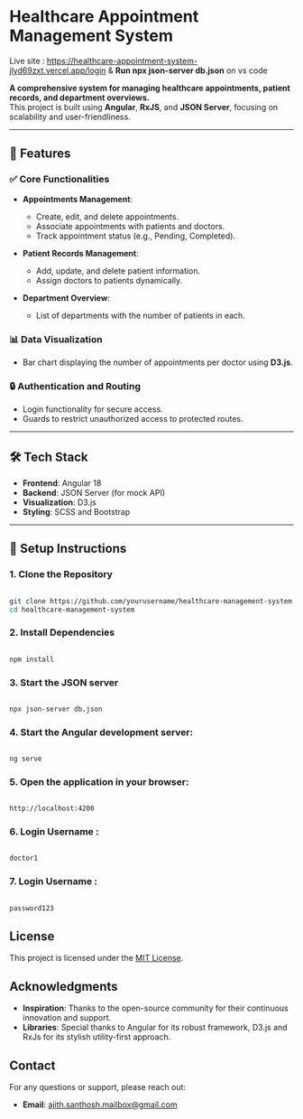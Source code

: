 # Healthcare Appointment Management System

Live site : https://healthcare-appointment-system-jlyd69zxt.vercel.app/login & **Run npx json-server db.json** on vs code

**A comprehensive system for managing healthcare appointments, patient records, and department overviews.**  
This project is built using **Angular**, **RxJS**, and **JSON Server**, focusing on scalability and user-friendliness.

---

## 🚀 Features

### ✅ **Core Functionalities**

- **Appointments Management**:

  - Create, edit, and delete appointments.
  - Associate appointments with patients and doctors.
  - Track appointment status (e.g., Pending, Completed).

- **Patient Records Management**:

  - Add, update, and delete patient information.
  - Assign doctors to patients dynamically.

- **Department Overview**:
  - List of departments with the number of patients in each.

### 📊 **Data Visualization**

- Bar chart displaying the number of appointments per doctor using **D3.js**.

### 🔒 **Authentication and Routing**

- Login functionality for secure access.
- Guards to restrict unauthorized access to protected routes.

---

## 🛠️ **Tech Stack**

- **Frontend**: Angular 18
- **Backend**: JSON Server (for mock API)
- **Visualization**: D3.js
- **Styling**: SCSS and Bootstrap

---

## 🔧 **Setup Instructions**

### **1. Clone the Repository**

```bash

git clone https://github.com/yourusername/healthcare-management-system.git
cd healthcare-management-system

```

### **2. Install Dependencies**

```bash

npm install

```

### **3. Start the JSON server**

```bash

npx json-server db.json

```

### **4. Start the Angular development server:**

```bash

ng serve

```

### **5. Open the application in your browser:**

```bash

http://localhost:4200

```

### **6. Login Username :**

```bash

doctor1

```

### **7. Login Username :**

```bash

password123

```

## License

This project is licensed under the [MIT License](LICENSE).

## Acknowledgments

- **Inspiration**: Thanks to the open-source community for their continuous innovation and support.
- **Libraries**: Special thanks to Angular for its robust framework, D3.js and RxJs for its stylish utility-first approach.

## Contact

For any questions or support, please reach out:

- **Email**: ajith.santhosh.mailbox@gmail.com
